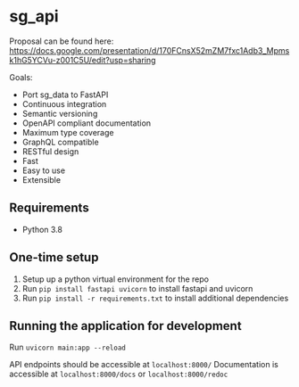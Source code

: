 # sg_api

Proposal can be found here: https://docs.google.com/presentation/d/170FCnsX52mZM7fxc1Adb3_Mpmsk1hG5YCVu-z001C5U/edit?usp=sharing

Goals:

- Port sg_data to FastAPI
- Continuous integration
- Semantic versioning
- OpenAPI compliant documentation
- Maximum type coverage
- GraphQL compatible
- RESTful design
- Fast
- Easy to use
- Extensible

## Requirements

- Python 3.8

## One-time setup

1. Setup up a python virtual environment for the repo
2. Run `pip install fastapi uvicorn` to install fastapi and uvicorn
3. Run `pip install -r requirements.txt` to install additional dependencies

## Running the application for development

Run `uvicorn main:app --reload`

API endpoints should be accessible at `localhost:8000/`
Documentation is accessible at `localhost:8000/docs` or `localhost:8000/redoc`
